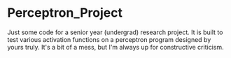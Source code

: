 # Perceptron_Project
Just some code for a senior year (undergrad) research project. It is built to test various activation functions on a perceptron program designed by yours truly. It's a bit of a mess, but I'm always up for constructive criticism.

